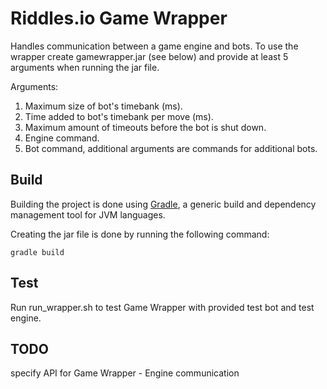 # Riddles.io Game Wrapper

Handles communication between a game engine and bots. To use the wrapper
create gamewrapper.jar (see below) and provide at least 5 arguments when
running the jar file. 

Arguments:

 1. Maximum size of bot's timebank (ms).
 2. Time added to bot's timebank per move (ms).
 3. Maximum amount of timeouts before the bot is shut down.
 4. Engine command.
 5. Bot command, additional arguments are commands for additional bots.

## Build

Building the project is done using [Gradle](http://gradle.org/), a
generic build and dependency management tool for JVM languages.

Creating the jar file is done by running the following command:

```
gradle build
```


## Test
Run run_wrapper.sh to test Game Wrapper with provided test bot and test
engine.

## TODO
specify API for Game Wrapper - Engine communication